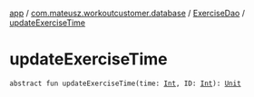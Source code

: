 [app](../../index.md) / [com.mateusz.workoutcustomer.database](../index.md) / [ExerciseDao](index.md) / [updateExerciseTime](./update-exercise-time.md)

# updateExerciseTime

`abstract fun updateExerciseTime(time: `[`Int`](https://kotlinlang.org/api/latest/jvm/stdlib/kotlin/-int/index.html)`, ID: `[`Int`](https://kotlinlang.org/api/latest/jvm/stdlib/kotlin/-int/index.html)`): `[`Unit`](https://kotlinlang.org/api/latest/jvm/stdlib/kotlin/-unit/index.html)